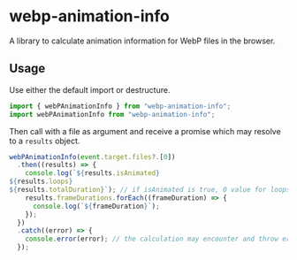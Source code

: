 # webp-animation-info

A library to calculate animation information for WebP files in the browser.

## Usage

Use either the default import or destructure.

```typescript
import { webPAnimationInfo } from "webp-animation-info";
import webPAnimationInfo from "webp-animation-info";
```

Then call with a file as argument and receive a promise which may resolve to a `results` object.

```typescript
webPAnimationInfo(event.target.files?.[0])
  .then((results) => {
    console.log(`${results.isAnimated}
${results.loops}
${results.totalDuration}`); // if isAnimated is true, 0 value for loops means infinite loops
    results.frameDurations.forEach((frameDuration) => {
      console.log(`${frameDuration}`);
    });
  })
  .catch((error) => {
    console.error(error); // the calculation may encounter and throw errors
  });
```
